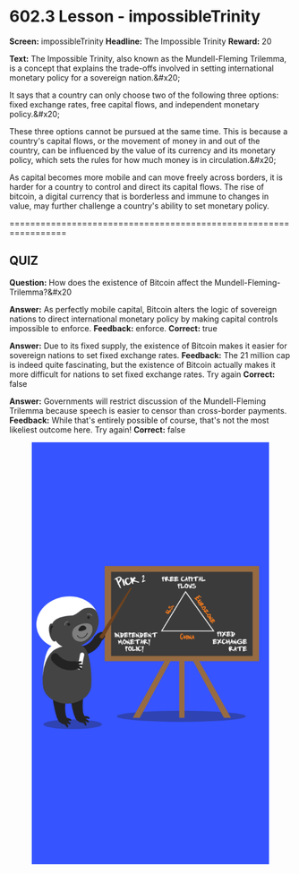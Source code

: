 # 602.3 Lesson - impossibleTrinity

**Screen:** impossibleTrinity
**Headline:** The Impossible Trinity
**Reward:** 20

**Text:** The Impossible Trinity, also known as the Mundell-Fleming Trilemma, is a concept that explains the trade-offs involved in setting international monetary policy for a sovereign nation.&amp;#x20;

It says that a country can only choose two of the following three options: fixed exchange rates, free capital flows, and independent monetary policy.&amp;#x20;

  These three options cannot be pursued at the same time. This is because a country&#x27;s capital flows, or the movement of money in and out of the country, can be influenced by the value of its currency and its monetary policy, which sets the rules for how much money is in circulation.&amp;#x20;

  As capital becomes more mobile and can move freely across borders, it is harder for a country to control and direct its capital flows. The rise of bitcoin, a digital currency that is borderless and immune to changes in value, may further challenge a country&#x27;s ability to set monetary policy.


=================================================================

## QUIZ

**Question:** How does the existence of Bitcoin affect the Mundell-Fleming-Trilemma?&amp;#x20

**Answer:** As perfectly mobile capital, Bitcoin alters the logic of sovereign nations to direct international monetary policy by making capital controls impossible to enforce.
**Feedback:** enforce.
**Correct:** true

**Answer:** Due to its fixed supply, the existence of Bitcoin makes it easier for sovereign nations to set fixed exchange rates.
**Feedback:** The 21 million cap is indeed quite fascinating, but the existence of Bitcoin actually makes it more difficult for nations to set fixed exchange rates. Try again
**Correct:** false

**Answer:** Governments will restrict discussion of the Mundell-Fleming Trilemma because speech is easier to censor than cross-border payments.
**Feedback:** While that&#x27;s entirely possible of course, that&#x27;s not the most likeliest outcome here. Try again!
**Correct:** false


<figure><img src="../.gitbook/assets/602-03.png" alt=""><figcaption></figcaption></figure>


